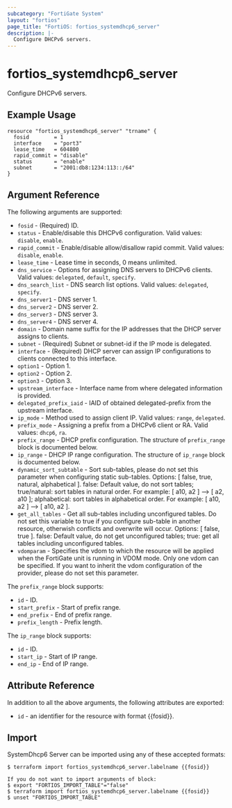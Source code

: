 ```yaml
---
subcategory: "FortiGate System"
layout: "fortios"
page_title: "FortiOS: fortios_systemdhcp6_server"
description: |-
  Configure DHCPv6 servers.
---
```


# fortios_systemdhcp6_server
Configure DHCPv6 servers.

## Example Usage

```hcl
resource "fortios_systemdhcp6_server" "trname" {
  fosid        = 1
  interface    = "port3"
  lease_time   = 604800
  rapid_commit = "disable"
  status       = "enable"
  subnet       = "2001:db8:1234:113::/64"
}
```

## Argument Reference

The following arguments are supported:

* `fosid` - (Required) ID.
* `status` - Enable/disable this DHCPv6 configuration. Valid values: `disable`, `enable`.
* `rapid_commit` - Enable/disable allow/disallow rapid commit. Valid values: `disable`, `enable`.
* `lease_time` - Lease time in seconds, 0 means unlimited.
* `dns_service` -  Options for assigning DNS servers to DHCPv6 clients. Valid values: `delegated`, `default`, `specify`.
* `dns_search_list` - DNS search list options. Valid values: `delegated`, `specify`.
* `dns_server1` - DNS server 1.
* `dns_server2` - DNS server 2.
* `dns_server3` - DNS server 3.
* `dns_server4` - DNS server 4.
* `domain` - Domain name suffix for the IP addresses that the DHCP server assigns to clients.
* `subnet` - (Required) Subnet or subnet-id if the IP mode is delegated.
* `interface` - (Required) DHCP server can assign IP configurations to clients connected to this interface.
* `option1` - Option 1.
* `option2` - Option 2.
* `option3` - Option 3.
* `upstream_interface` - Interface name from where delegated information is provided.
* `delegated_prefix_iaid` - IAID of obtained delegated-prefix from the upstream interface.
* `ip_mode` - Method used to assign client IP. Valid values: `range`, `delegated`.
* `prefix_mode` - Assigning a prefix from a DHCPv6 client or RA. Valid values: `dhcp6`, `ra`.
* `prefix_range` - DHCP prefix configuration. The structure of `prefix_range` block is documented below.
* `ip_range` - DHCP IP range configuration. The structure of `ip_range` block is documented below.
* `dynamic_sort_subtable` - Sort sub-tables, please do not set this parameter when configuring static sub-tables. Options: [ false, true, natural, alphabetical ]. false: Default value, do not sort tables; true/natural: sort tables in natural order. For example: [ a10, a2 ] --> [ a2, a10 ]; alphabetical: sort tables in alphabetical order. For example: [ a10, a2 ] --> [ a10, a2 ].
* `get_all_tables` - Get all sub-tables including unconfigured tables. Do not set this variable to true if you configure sub-table in another resource, otherwish conflicts and overwrite will occur. Options: [ false, true ]. false: Default value, do not get unconfigured tables; true: get all tables including unconfigured tables. 
* `vdomparam` - Specifies the vdom to which the resource will be applied when the FortiGate unit is running in VDOM mode. Only one vdom can be specified. If you want to inherit the vdom configuration of the provider, please do not set this parameter.

The `prefix_range` block supports:

* `id` - ID.
* `start_prefix` - Start of prefix range.
* `end_prefix` - End of prefix range.
* `prefix_length` - Prefix length.

The `ip_range` block supports:

* `id` - ID.
* `start_ip` - Start of IP range.
* `end_ip` - End of IP range.


## Attribute Reference

In addition to all the above arguments, the following attributes are exported:
* `id` - an identifier for the resource with format {{fosid}}.

## Import

SystemDhcp6 Server can be imported using any of these accepted formats:
```
$ terraform import fortios_systemdhcp6_server.labelname {{fosid}}

If you do not want to import arguments of block:
$ export "FORTIOS_IMPORT_TABLE"="false"
$ terraform import fortios_systemdhcp6_server.labelname {{fosid}}
$ unset "FORTIOS_IMPORT_TABLE"
```
